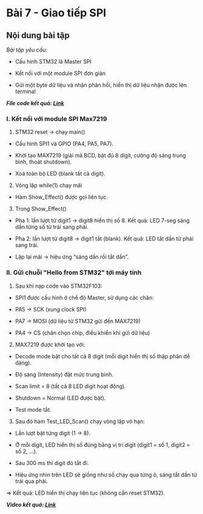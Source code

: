 # Bài 7 - Giao tiếp SPI

## Nội dung bài tập

_Bài tập yêu cầu:_

- Cấu hình STM32 là Master SPI

- Kết nối với một module SPI đơn giản

- Gửi một byte dữ liệu và nhận phản hồi, hiển thị dữ liệu nhận được lên terminal


***File code kết quả: [Link](https://github.com/phamsan1503-ai/BAI-5)***


### I. Kết nối với module SPI Max7219

1. STM32 reset → chạy main()

- Cấu hình SPI1 và GPIO (PA4, PA5, PA7).

- Khởi tạo MAX7219 (giải mã BCD, bật đủ 8 digit, cường độ sáng trung bình, thoát shutdown).

- Xoá toàn bộ LED (blank tất cả digit).

2. Vòng lặp while(1) chạy mãi

- Hàm Show_Effect() được gọi liên tục.

3. Trong Show_Effect()

- Pha 1: lần lượt từ digit1 → digit8 hiển thị số 8. Kết quả: LED 7-seg sáng dần từng số từ trái sang phải.

- Pha 2: lần lượt từ digit8 → digit1 tắt (blank). Kết quả: LED tắt dần từ phải sang trái.

- Lặp lại mãi → hiệu ứng “sáng dần rồi tắt dần”.

### II. Gửi chuỗi "Hello from STM32" tới máy tính

1. Sau khi nạp code vào STM32F103:

- SPI1 được cấu hình ở chế độ Master, sử dụng các chân:

- PA5 → SCK (xung clock SPI)

- PA7 → MOSI (dữ liệu từ STM32 gửi đến MAX7219)

- PA4 → CS (chân chọn chip, điều khiển khi gửi dữ liệu)

2. MAX7219 được khởi tạo với:

- Decode mode bật cho tất cả 8 digit (mỗi digit hiển thị số thập phân dễ dàng).

- Độ sáng (Intensity) đặt mức trung bình.

- Scan limit = 8 (tất cả 8 LED digit hoạt động).

- Shutdown = Normal (LED được bật).

- Test mode tắt.

3. Sau đó hàm Test_LED_Scan() chạy vòng lặp vô hạn:

- Lần lượt bật từng digit (1 → 8).

- Ở mỗi digit, LED hiển thị số đúng bằng vị trí digit (digit1 = số 1, digit2 = số 2, …).

- Sau 300 ms thì digit đó tắt đi.

- Hiệu ứng nhìn trên LED sẽ giống như số chạy qua từng ô, sáng tắt dần từ trái qua phải.

=> Kết quả: LED hiển thị chạy liên tục (không cần reset STM32).

***Video  kết quả: [Link](https://drive.google.com/drive/folders/1pxEtEL510zTSKQkZHq40Ss9nMOm-HtgT?usp=drive_link)***

